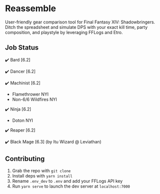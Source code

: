 # Reassemble

User-friendly gear comparison tool for Final Fantasy XIV: Shadowbringers. Ditch the spreadsheet and simulate DPS
with your exact kill time, party composition, and playstyle by leveraging FFLogs and Etro.

## Job Status

✔️ Bard [6.2]

✔️ Dancer [6.2]

✔️ Machinist [6.2]
* Flamethrower NYI
* Non-6/6 Wildfires NYI

✔️ Ninja [6.2]
* Doton NYI

✔️ Reaper [6.2]

✔️ Black Mage [6.3] (by Itu Wizard @ Leviathan)

## Contributing

1. Grab the repo with `git clone`
1. Install deps with `yarn install`
1. Rename `.env_dev` to `.env` and add your FFLogs API key
1. Run `yarn serve` to launch the dev server at `localhost:7000`
